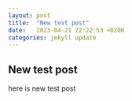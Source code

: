 ```yaml
---
layout: post
title:  "New test post"
date:   2023-04-21 22:22:53 +0200
categories: jekyll update
---
```


## New test post
here is new test post
